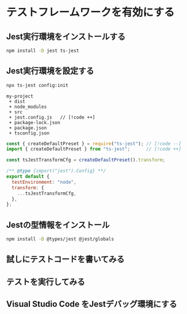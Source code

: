 # テストフレームワークを有効にする

## Jest実行環境をインストールする

```bash :no-line-numbers
npm install -D jest ts-jest
```

## Jest実行環境を設定する

```bash :no-line-numbers
npx ts-jest config:init
```

```text :no-line-numbers
my-project
 + dist
 + node_modules
 + src
 + jest.config.js   // [!code ++]
 + package-lock.json
 + package.json
 + tsconfig.json
```

```javascript title="jest.config.js"
const { createDefaultPreset } = require("ts-jest"); // [!code --]
import { createDefaultPreset } from "ts-jest";      // [!code ++]

const tsJestTransformCfg = createDefaultPreset().transform;

/** @type {import("jest").Config} **/
export default {
  testEnvironment: "node",
  transform: {
    ...tsJestTransformCfg,
  },
};
```

## Jestの型情報をインストール

```bash :no-line-numbers
npm install -D @types/jest @jest/globals
```

## 試しにテストコードを書いてみる

## テストを実行してみる

## Visual Studio Code をJestデバッグ環境にする
